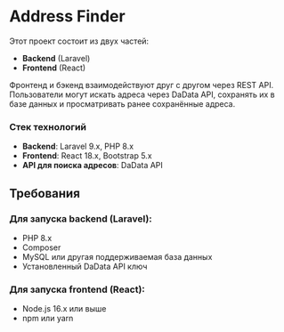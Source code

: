 # Address Finder

Этот проект состоит из двух частей: 
- **Backend** (Laravel) 
- **Frontend** (React)

Фронтенд и бэкенд взаимодействуют друг с другом через REST API. Пользователи могут искать адреса через DaData API, сохранять их в базе данных и просматривать ранее сохранённые адреса.

### Стек технологий

- **Backend**: Laravel 9.x, PHP 8.x
- **Frontend**: React 18.x, Bootstrap 5.x
- **API для поиска адресов**: DaData API

## Требования
### Для запуска backend (Laravel):
- PHP 8.x
- Composer
- MySQL или другая поддерживаемая база данных
- Установленный DaData API ключ
### Для запуска frontend (React):
- Node.js 16.x или выше
- npm или yarn
